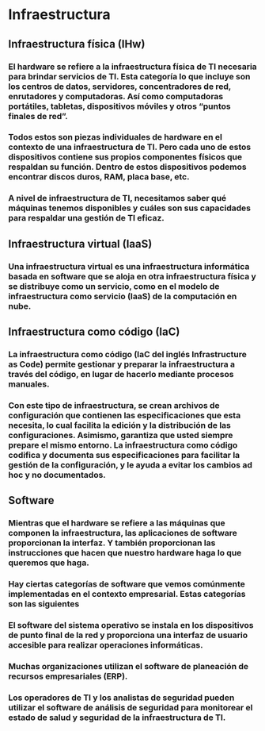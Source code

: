 # Infraestructura

## Infraestructura física (IHw)
 
### El hardware se refiere a la infraestructura física de TI necesaria para brindar servicios de TI. Esta categoría lo que incluye son los centros de datos, servidores, concentradores de red, enrutadores y computadoras. Así como computadoras portátiles, tabletas, dispositivos móviles y otros “puntos finales de red”.
### 
### Todos estos son piezas individuales de hardware en el contexto de una infraestructura de TI. Pero cada uno de estos dispositivos contiene sus propios componentes físicos que respaldan su función. Dentro de estos dispositivos podemos encontrar discos duros, RAM, placa base, etc.
### 
### A nivel de infraestructura de TI, necesitamos saber qué máquinas tenemos disponibles y cuáles son sus capacidades para respaldar una gestión de TI eficaz.

## Infraestructura virtual (IaaS)

### Una infraestructura virtual es una infraestructura informática basada en software que se aloja en otra infraestructura física y se distribuye como un servicio, como en el modelo de infraestructura como servicio (IaaS) de la computación en nube.

## Infraestructura como código (IaC)
 
### La infraestructura como código (IaC del inglés Infrastructure as Code) permite gestionar y preparar la infraestructura a través del código, en lugar de hacerlo mediante procesos manuales.
###
### Con este tipo de infraestructura, se crean archivos de configuración que contienen las especificaciones que esta necesita, lo cual facilita la edición y la distribución de las configuraciones. Asimismo, garantiza que usted siempre prepare el mismo entorno. La infraestructura como código codifica y documenta sus especificaciones para facilitar la gestión de la configuración, y le ayuda a evitar los cambios ad hoc y no documentados.

## Software

### Mientras que el hardware se refiere a las máquinas que componen la infraestructura, las aplicaciones de software proporcionan la interfaz. Y también proporcionan las instrucciones que hacen que nuestro hardware haga lo que queremos que haga.
### 
### Hay ciertas categorías de software que vemos comúnmente implementadas en el contexto empresarial. Estas categorías son las siguientes
### 
### El software del sistema operativo se instala en los dispositivos de punto final de la red y proporciona una interfaz de usuario accesible para realizar operaciones informáticas.
### 
### Muchas organizaciones utilizan el software de planeación de recursos empresariales (ERP).
### 
### Los operadores de TI y los analistas de seguridad pueden utilizar el software de análisis de seguridad para monitorear el estado de salud y seguridad de la infraestructura de TI.
